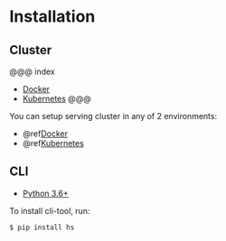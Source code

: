 # Installation 

## Cluster

@@@ index
* [Docker](docker.md)
* [Kubernetes](kubernetes.md)
@@@

You can setup serving cluster in any of 2 environments: 

* @ref[Docker](docker.md)
* @ref[Kubernetes](kubernetes.md)

## CLI

- [Python 3.6+](https://www.python.org/downloads/)

To install cli-tool, run:

```sh 
$ pip install hs
```
